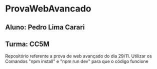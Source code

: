 # ProvaWebAvancado
## Aluno: Pedro Lima Carari
## Turma: CC5M
Repositório referente a prova de web avançado do dia 29/11. 
Utilizar os Comandos "npm install" e "npm run dev" para que o código funcione
